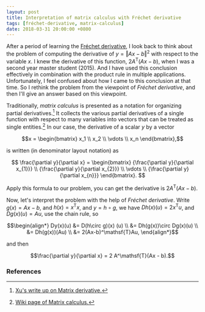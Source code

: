 ```yaml
---
layout: post
title: Interpretation of matrix calculus with Fréchet derivative
tags: [fréchet-derivative, matrix-calculus]
date: 2018-03-31 20:00:00 +0800
---
```


After a period of learning the [Fréchet derivative](https://en.wikipedia.org/wiki/Fréchet_derivative), I look back to think about the problem of computing the derivative of $y = \Vert A x - b \Vert^2$ with respect to the variable $x$. I knew the derivative of this function, $2A^\mathsf{T}(Ax - b)$, when I was a second year master student (2015). And I have used this conclusion effectively in combination with the product rule in multiple applications. Unfortunately, I feel confused about how I came to this conclusion at that time. So I rethink the problem from the viewpoint of *Fréchet derivative*, and then I'll give an answer based on this viewpoint.

Traditionally, *matrix calculus* is presented as a notation for organizing partial derivatives.[^1] It collects the various partial derivatives of a single function with respect to many variables into vectors that can be treated as single entities.[^2] In our case, the derivative of a scalar $y$ by a vector

$$x = \begin{bmatrix} x_1 \\ x_2 \\ \vdots \\ x_n \end{bmatrix},$$

is written (in denominator layout notation) as

$$
\frac{\partial y}{\partial x} =
    \begin{bmatrix}
        {\frac{\partial y}{\partial x_{1}}} \\
        {\frac{\partial y}{\partial x_{2}}} \\
        \vdots \\
        {\frac{\partial y}{\partial x_{n}}}
    \end{bmatrix}.
$$

Apply this formula to our problem, you can get the derivative is $2A^\mathsf{T}(Ax - b)$.

Now, let's interpret the problem with the help of *Fréchet derivative*. Write $g(x) = A x - b$, and $h(x) = x^\mathsf{T}x$, and $y = h \circ g$, we have $Dh(x)(u) = 2x^\mathsf{T}u$, and $Dg(x)(u) = Au$, use the chain rule, so

$$\begin{align*}
    Dy(x)(u) &= D(h\circ g)(x) (u) \\
    &= Dh(g(x))\circ Dg(x)(u) \\
    &= Dh(g(x))(Au) \\
    &= 2(Ax-b)^\mathsf{T}Au,
\end{align*}$$

and then

$$\frac{\partial y}{\partial x} = 2 A^\mathsf{T}(Ax - b).$$

### References

  [^1]: [Xu's write up on Matrix derivative.](http://www.cs.cmu.edu/~minx/matrixcal.pdf)
  [^2]: [Wiki page of Matrix calculus.](https://en.wikipedia.org/wiki/Matrix_calculus)
